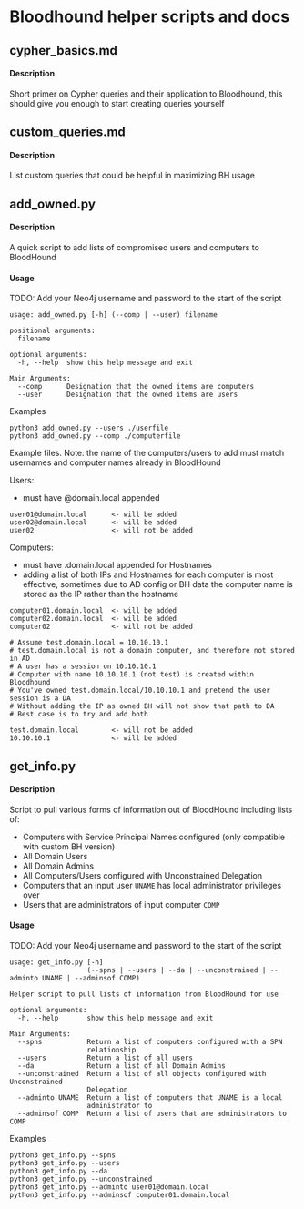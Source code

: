 # Bloodhound helper scripts and docs

## cypher_basics.md

#### Description

Short primer on Cypher queries and their application to Bloodhound, this should give you enough to start creating queries yourself

## custom_queries.md

#### Description

List custom queries that could be helpful in maximizing BH usage

## add_owned.py

#### Description

A quick script to add lists of compromised users and computers to BloodHound

#### Usage

TODO:
Add your Neo4j username and password to the start of the script

```
usage: add_owned.py [-h] (--comp | --user) filename

positional arguments:
  filename

optional arguments:
  -h, --help  show this help message and exit

Main Arguments:
  --comp      Designation that the owned items are computers
  --user      Designation that the owned items are users
```

Examples
```
python3 add_owned.py --users ./userfile
python3 add_owned.py --comp ./computerfile
```

Example files. Note: the name of the computers/users to add must match usernames and computer names already in BloodHound

Users:
- must have @domain.local appended
```
user01@domain.local      <- will be added
user02@domain.local      <- will be added
user02                   <- will not be added  
```
Computers:
- must have .domain.local appended for Hostnames
- adding a list of both IPs and Hostnames for each computer is most effective, sometimes due to AD config or BH data the computer name is stored as the IP rather than the hostname
```
computer01.domain.local  <- will be added
computer02.domain.local  <- will be added
computer02               <- will not be added

# Assume test.domain.local = 10.10.10.1
# test.domain.local is not a domain computer, and therefore not stored in AD
# A user has a session on 10.10.10.1
# Computer with name 10.10.10.1 (not test) is created within Bloodhound
# You've owned test.domain.local/10.10.10.1 and pretend the user session is a DA
# Without adding the IP as owned BH will not show that path to DA
# Best case is to try and add both

test.domain.local        <- will not be added
10.10.10.1               <- will be added
```

## get_info.py

#### Description

Script to pull various forms of information out of BloodHound including lists of:
- Computers with Service Principal Names configured (only compatible with custom BH version)
- All Domain Users
- All Domain Admins
- All Computers/Users configured with Unconstrained Delegation
- Computers that an input user ```UNAME``` has local administrator privileges over
- Users that are administrators of input computer ```COMP```

#### Usage

TODO:
Add your Neo4j username and password to the start of the script

```
usage: get_info.py [-h]
                   (--spns | --users | --da | --unconstrained | --adminto UNAME | --adminsof COMP)

Helper script to pull lists of information from BloodHound for use

optional arguments:
  -h, --help       show this help message and exit

Main Arguments:
  --spns           Return a list of computers configured with a SPN
                   relationship
  --users          Return a list of all users
  --da             Return a list of all Domain Admins
  --unconstrained  Return a list of all objects configured with Unconstrained
                   Delegation
  --adminto UNAME  Return a list of computers that UNAME is a local
                   administrator to
  --adminsof COMP  Return a list of users that are administrators to COMP
```

Examples
```
python3 get_info.py --spns
python3 get_info.py --users
python3 get_info.py --da
python3 get_info.py --unconstrained
python3 get_info.py --adminto user01@domain.local
python3 get_info.py --adminsof computer01.domain.local
```

